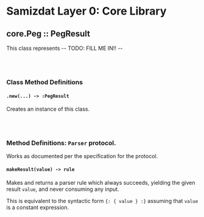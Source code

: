 Samizdat Layer 0: Core Library
==============================

core.Peg :: PegResult
---------------------

This class represents -- TODO: FILL ME IN!! --


<br><br>
### Class Method Definitions

#### `.new(...) -> :PegResult`

Creates an instance of this class.


<br><br>
### Method Definitions: `Parser` protocol.

Works as documented per the specification for the protocol.


#### `makeResult(value) -> rule`

Makes and returns a parser rule which always succeeds, yielding the
given result `value`, and never consuming any input.

This is equivalent to the syntactic form `{: { value } :}` assuming
that `value` is a constant expression.
